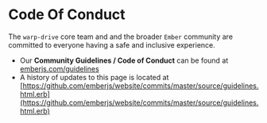 # Code Of Conduct

The `warp-drive` core team and and the broader `Ember` community are committed to everyone
having a safe and inclusive experience.

- Our **Community Guidelines / Code of Conduct** can be found at [emberjs.com/guidelines](https://emberjs.com/guidelines/)
- A history of updates to this page is located at [https://github.com/emberjs/website/commits/master/source/guidelines.html.erb](https://github.com/emberjs/website/commits/master/source/guidelines.html.erb)
